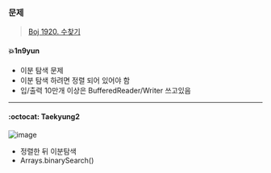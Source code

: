 ### 문제
> [Boj 1920. 수찾기](https://www.acmicpc.net/problem/1920)



#### :boom:1n9yun

* 이분 탐색 문제
* 이분 탐색 하려면 정렬 되어 있어야 함
* 입/출력 10만개 이상은 BufferedReader/Writer 쓰고있음

---

#### :octocat: Taekyung2
![image](https://user-images.githubusercontent.com/37056992/91516985-ccf7a700-e927-11ea-909d-fdb8fb4678a5.png)

- 정렬한 뒤 이분탐색
- Arrays.binarySearch() 